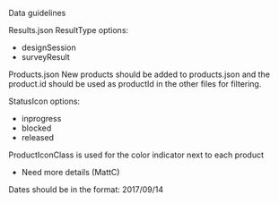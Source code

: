 Data guidelines

Results.json
ResultType options:
 - designSession
 - surveyResult
 
Products.json
New products should be added to products.json and the product.id should be used as productId in the other files for filtering. 

StatusIcon options:
 - inprogress
 - blocked
 - released
 
ProductIconClass is used for the color indicator next to each product
 - Need more details (MattC)
 
Dates should be in the format: 2017/09/14
